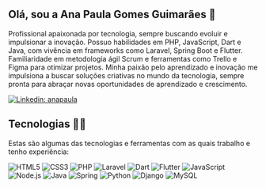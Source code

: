 ## Olá, sou a Ana Paula Gomes Guimarães 👋

Profissional apaixonada por tecnologia, sempre buscando evoluir e impulsionar a inovação.
Possuo habilidades em PHP, JavaScript, Dart e Java, com vivência em frameworks como Laravel, Spring Boot e Flutter. 
Familiaridade em metodologia ágil Scrum e ferramentas como Trello e Figma para otimizar projetos. 
Minha paixão pelo aprendizado e inovação me impulsiona a buscar soluções criativas no mundo da tecnologia, sempre pronta para abraçar novas oportunidades de aprendizado e crescimento.

[![Linkedin: anapaula](https://img.shields.io/badge/-Linkedin-blue?style=for-square&logo=Linkedin&logoColor=white&link=https://www.linkedin.com/in/ana-paula-gomes-guimaraes)](https://www.linkedin.com/in/ana-paula-gomes-guimaraes)

## Tecnologias 👩‍💻

Estas são algumas das tecnologias e ferramentas com as quais trabalho e tenho experiência:

![HTML5](https://img.shields.io/badge/-HTML5-E34F26?style=for-square&logo=html5&logoColor=white)
![CSS3](https://img.shields.io/badge/-CSS3-1572B6?style=for-square&logo=css3)
![PHP](https://img.shields.io/badge/PHP-777BB4?style=for-square&logo=spring&logoColor=white)
![Laravel](https://img.shields.io/badge/Laravel-FF2D20?style=for-square&logo=spring&logo=laravel&logoColor=white)
![Dart](https://img.shields.io/badge/Dart-0175C2?style=for-square&logo=dart&logoColor=white)
![Flutter](https://img.shields.io/badge/Flutter-02569B?style=for-square&logo=flutter&logoColor=white)
![JavaScript](https://img.shields.io/badge/-JavaScript-black?style=for-square&logo=javascript)
![Node.js](https://img.shields.io/badge/Node.js-43853D?style=for-square&logo=node.js&logoColor=white)
![Java](https://img.shields.io/badge/-Java-007396?style=for-square&logo=java)
![Spring](https://img.shields.io/badge/-Spring-6DB33F?style=for-square&logo=spring&logoColor=white)
![Python](https://img.shields.io/badge/Python-14354C?style=for-square&logo=spring&logoColor=white)
![Django](https://img.shields.io/badge/Django-092E20?style=for-square&logo=django&logoColor=white)
![MySQL](https://img.shields.io/badge/MySQL-00000F?style=for-square&logo=spring&logoColor=white)



